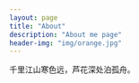 ```yaml
---
layout: page
title: "About"
description: "About me page" 
header-img: "img/orange.jpg"
---
```


千里江山寒色远，芦花深处泊孤舟。
